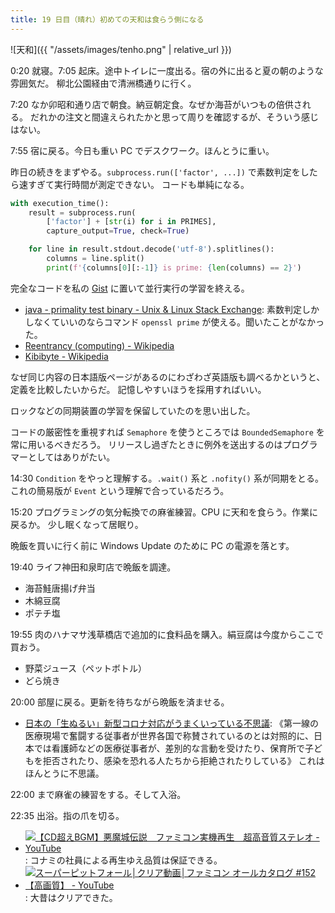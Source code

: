 ```yaml
---
title: 19 日目（晴れ）初めての天和は食らう側になる
---
```


![天和]({{ "/assets/images/tenho.png" | relative_url }})

0:20 就寝。7:05 起床。途中トイレに一度出る。宿の外に出ると夏の朝のような雰囲気だ。
柳北公園経由で清洲橋通りに行く。

7:20 なか卯昭和通り店で朝食。納豆朝定食。なぜか海苔がいつもの倍供される。
だれかの注文と間違えられたかと思って周りを確認するが、そういう感じはない。

7:55 宿に戻る。今日も重い PC でデスクワーク。ほんとうに重い。

昨日の続きをまずやる。`subprocess.run(['factor', ...])` で素数判定をしたら速すぎて実行時間が測定できない。
コードも単純になる。

```python
with execution_time():
    result = subprocess.run(
        ['factor'] + [str(i) for i in PRIMES],
        capture_output=True, check=True)

    for line in result.stdout.decode('utf-8').splitlines():
        columns = line.split()
        print(f'{columns[0][:-1]} is prime: {len(columns) == 2}')
```

完全なコードを私の [Gist][gist] に置いて並行実行の学習を終える。

* [java - primality test binary - Unix & Linux Stack Exchange](https://unix.stackexchange.com/questions/384058/primality-test-binary):
  素数判定しかしなくていいのならコマンド `openssl prime` が使える。聞いたことがなかった。
* [Reentrancy (computing) - Wikipedia](https://en.wikipedia.org/wiki/Reentrancy_(computing))
* [Kibibyte - Wikipedia](https://en.wikipedia.org/wiki/Kibibyte)

なぜ同じ内容の日本語版ページがあるのにわざわざ英語版も調べるかというと、定義を比較したいからだ。
記憶しやすいほうを採用すればいい。

ロックなどの同期装置の学習を保留していたのを思い出した。

コードの厳密性を重視すれば `Semaphore` を使うところでは `BoundedSemaphore` を常に用いるべきだろう。
リリースし過ぎたときに例外を送出するのはプログラマーとしてはありがたい。

14:30 `Condition` をやっと理解する。`.wait()` 系と `.nofity()` 系が同期をとる。
これの簡易版が `Event` という理解で合っているだろう。

15:20 プログラミングの気分転換での麻雀練習。CPU に天和を食らう。作業に戻るか。
少し眠くなって居眠り。

晩飯を買いに行く前に Windows Update のために PC の電源を落とす。

19:40 ライフ神田和泉町店で晩飯を調達。

* 海苔鮭唐揚げ弁当
* 木綿豆腐
* ポテチ塩

19:55 肉のハナマサ浅草橋店で追加的に食料品を購入。絹豆腐は今度からここで買おう。

* 野菜ジュース（ペットボトル）
* どら焼き

20:00 部屋に戻る。更新を待ちながら晩飯を済ませる。

* [日本の「生ぬるい」新型コロナ対応がうまくいっている不思議](https://www.newsweekjapan.jp/stories/world/2020/05/post-93421.php):
  《第一線の医療現場で奮闘する従事者が世界各国で称賛されているのとは対照的に、日本では看護師などの医療従事者が、差別的な言動を受けたり、保育所で子どもを拒否されたり、感染を恐れる人たちから拒絶されたりしている》
  これはほんとうに不思議。

22:00 まで麻雀の練習をする。そして入浴。

22:35 出浴。指の爪を切る。

* [![【CD超えBGM】悪魔城伝説　ファミコン実機再生　超高音質ステレオ - YouTube](http://img.youtube.com/vi/qK3TQfVBJig/0.jpg)](https://www.youtube.com/watch?v=qK3TQfVBJig):
  コナミの社員による再生ゆえ品質は保証できる。
* [![スーパーピットフォール│クリア動画│ファミコン オールカタログ #152【高画質】 - YouTube](http://img.youtube.com/vi/q-n3GIx1boI/0.jpg)](https://www.youtube.com/watch?v=q-n3GIx1boI):
  大昔はクリアできた。

[gist]: https://gist.github.com/showa-yojyo/ac8d5c0d25f12c33bdc49e9c548aba4
